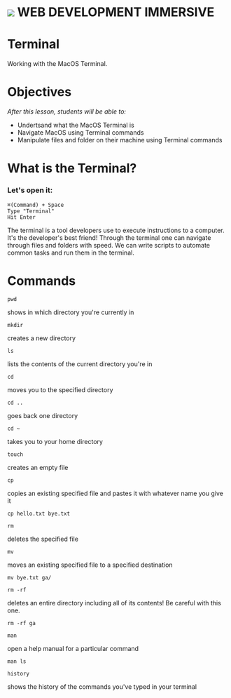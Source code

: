 # ![](https://ga-dash.s3.amazonaws.com/production/assets/logo-9f88ae6c9c3871690e33280fcf557f33.png)  WEB DEVELOPMENT IMMERSIVE


# Terminal
Working with the MacOS Terminal.


# Objectives
*After this lesson, students will be able to:*
- Undertsand what the MacOS Terminal is
- Navigate MacOS using Terminal commands
- Manipulate files and folder on their machine using Terminal commands


# What is the Terminal?

### Let's open it:

```
⌘(Command) + Space
Type "Terminal"
Hit Enter
```

The terminal is a tool developers use to execute instructions to a computer. It's the developer's best friend! Through the terminal one can navigate through files and folders with speed. We can write scripts to automate common tasks and run them in the terminal.

# Commands

`pwd`

shows in which directory you're currently in

`mkdir`

creates a new directory

`ls`

lists the contents of the current directory you're in

`cd`

moves you to the specified directory

`cd ..`

goes back one directory

`cd ~`

takes you to your home directory

`touch`

creates an empty file

`cp`

copies an existing specified file and pastes it with whatever name you give it

`cp hello.txt bye.txt`

`rm`

deletes the specified file

`mv`

moves an existing specified file to a specified destination

`mv bye.txt ga/`

`rm -rf`

deletes an entire directory including all of its contents! Be careful with this one.

`rm -rf ga`

`man`

open a help manual for a particular command

`man ls`

`history`

shows the history of the commands you've typed in your terminal

